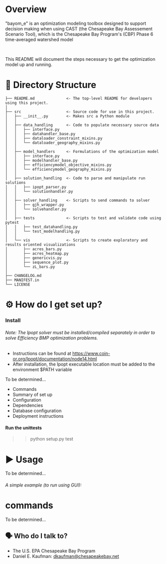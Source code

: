 # Overview

"bayom_e" is an optimization modeling toolbox
designed to support decision making when using
CAST (the Chesapeake Bay Assessement Scenario Tool), which
is the Chesapeake Bay Program's (CBP) Phase 6 time-averaged watershed model 

<br>

This README will document the steps necessary to get the optimization model
up and running.

# 📁 Directory Structure

```
├── README.md              <- The top-level README for developers using this project.
│
├── src                    <- Source code for use in this project.
│   ├── __init__.py        <- Makes src a Python module
│   │
│   ├── data_handling      <- Code to populate necessary source data
│   │   ├── interface.py
│   │   ├── datahandler_base.py
│   │   ├── dataloader_constraint_mixins.py
│   │   └── dataloader_geography_mixins.py
│   │
│   ├── model_handlers     <- Formulations of the optimization model
│   │   ├── interface.py
│   │   ├── modelhandler_base.py
│   │   ├── efficiencymodel_objective_mixins.py
│   │   └── efficiencymodel_geography_mixins.py
│   │
│   ├── solution_handling  <- Code to parse and manipulate run solutions
│   │   ├── ipopt_parser.py
│   │   └── solutionhandler.py
│   │
│   ├── solver_handling    <- Scripts to send commands to solver
│   │   ├── gjh_wrapper.py
│   │   └── solvehandler.py
│   │
│   ├── tests              <- Scripts to test and validate code using pytest
│   │   ├── test_datahandling.py
│   │   └── test_modelhandling.py
│   │
│   └── vis                <- Scripts to create exploratory and results oriented visualizations
│       ├── acres_bars.py
│       ├── acres_heatmap.py
│       ├── genericvis.py
│       ├── sequence_plot.py
│       └── zL_bars.py
│
├── CHANGELOG.md
├── MANIFEST.in
└── LICENSE
```

# ⚙ How do I get set up?

### Install

###### Note: The Ipopt solver must be installed/compiled separately in order to solve Efficiency BMP optimization problems.
- Instructions can be found at https://www.coin-or.org/Ipopt/documentation/node14.html
- After installation, the Ipopt executable location must be added to the environment $PATH variable


To be determined...
* Commands
* Summary of set up
* Configuration
* Dependencies
* Database configuration
* Deployment instructions

#### Run the unittests

>> python setup.py test

# ▶ Usage

To be determined...
###### A simple example (to run using GUI):


# commands

To be determined...

## 🗣️ Who do I talk to?

* The U.S. EPA Chesapeake Bay Program
* Daniel E. Kaufman: dkaufman@chesapeakebay.net